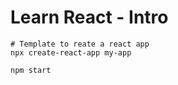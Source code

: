 # Learn React - Intro

```
# Template to reate a react app
npx create-react-app my-app

npm start
```
